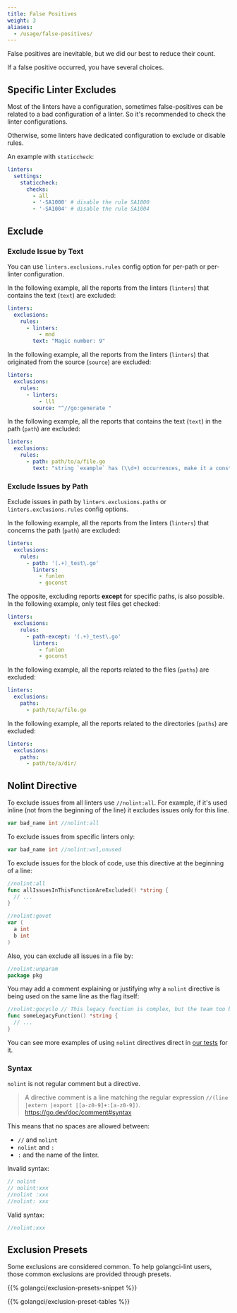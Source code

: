 ```yaml
---
title: False Positives
weight: 3
aliases:
  - /usage/false-positives/
---
```


False positives are inevitable, but we did our best to reduce their count.

If a false positive occurred, you have several choices.

## Specific Linter Excludes

Most of the linters have a configuration, sometimes false-positives can be related to a bad configuration of a linter.
So it's recommended to check the linter configurations.

Otherwise, some linters have dedicated configuration to exclude or disable rules.

An example with `staticcheck`:

```yaml
linters:
  settings:
    staticcheck:
      checks:
        - all
        - '-SA1000' # disable the rule SA1000
        - '-SA1004' # disable the rule SA1004
```

## Exclude

### Exclude Issue by Text

You can use `linters.exclusions.rules` config option for per-path or per-linter configuration.

In the following example, all the reports from the linters (`linters`) that contains the text (`text`) are excluded:

```yaml
linters:
  exclusions:
    rules:
      - linters:
          - mnd
        text: "Magic number: 9"
```

In the following example, all the reports from the linters (`linters`) that originated from the source (`source`) are excluded:

```yaml
linters:
  exclusions:
    rules:
      - linters:
          - lll
        source: "^//go:generate "
```

In the following example, all the reports that contains the text (`text`) in the path (`path`) are excluded:

```yaml
linters:
  exclusions:
    rules:
      - path: path/to/a/file.go
        text: "string `example` has (\\d+) occurrences, make it a constant"
```

### Exclude Issues by Path

Exclude issues in path by `linters.exclusions.paths` or `linters.exclusions.rules` config options.

In the following example, all the reports from the linters (`linters`) that concerns the path (`path`) are excluded:

```yaml
linters:
  exclusions:
    rules:
      - path: '(.+)_test\.go'
        linters:
          - funlen
          - goconst
```

The opposite, excluding reports **except** for specific paths, is also possible.
In the following example, only test files get checked:

```yaml
linters:
  exclusions:
    rules:
      - path-except: '(.+)_test\.go'
        linters:
          - funlen
          - goconst
```

In the following example, all the reports related to the files (`paths`) are excluded:

```yaml
linters:
  exclusions:
    paths:
      - path/to/a/file.go
```

In the following example, all the reports related to the directories (`paths`) are excluded:

```yaml
linters:
  exclusions:
    paths:
      - path/to/a/dir/
```

## Nolint Directive

To exclude issues from all linters use `//nolint:all`.
For example, if it's used inline (not from the beginning of the line) it excludes issues only for this line.

```go
var bad_name int //nolint:all
```

To exclude issues from specific linters only:

```go
var bad_name int //nolint:wsl,unused
```

To exclude issues for the block of code, use this directive at the beginning of a line:

```go
//nolint:all
func allIssuesInThisFunctionAreExcluded() *string {
  // ...
}

//nolint:govet
var (
  a int
  b int
)
```

Also, you can exclude all issues in a file by:

```go
//nolint:unparam
package pkg
```

You may add a comment explaining or justifying why a `nolint` directive is being used on the same line as the flag itself:

```go
//nolint:gocyclo // This legacy function is complex, but the team too busy to simplify it
func someLegacyFunction() *string {
  // ...
}
```

You can see more examples of using `nolint` directives direct in [our tests](https://github.com/golangci/golangci-lint/tree/HEAD/pkg/result/processors/testdata) for it.

### Syntax

`nolint` is not regular comment but a directive.

> A directive comment is a line matching the regular expression `//(line |extern |export |[a-z0-9]+:[a-z0-9])`.
> https://go.dev/doc/comment#syntax

This means that no spaces are allowed between:
- `//` and `nolint`
- `nolint` and `:`
- `:` and the name of the linter.

Invalid syntax:
```go
// nolint
// nolint:xxx
//nolint :xxx
//nolint: xxx
```

Valid syntax:
```go
//nolint:xxx
```

## Exclusion Presets

Some exclusions are considered common.
To help golangci-lint users, those common exclusions are provided through presets.

{{% golangci/exclusion-presets-snippet %}}

{{% golangci/exclusion-preset-tables %}}
